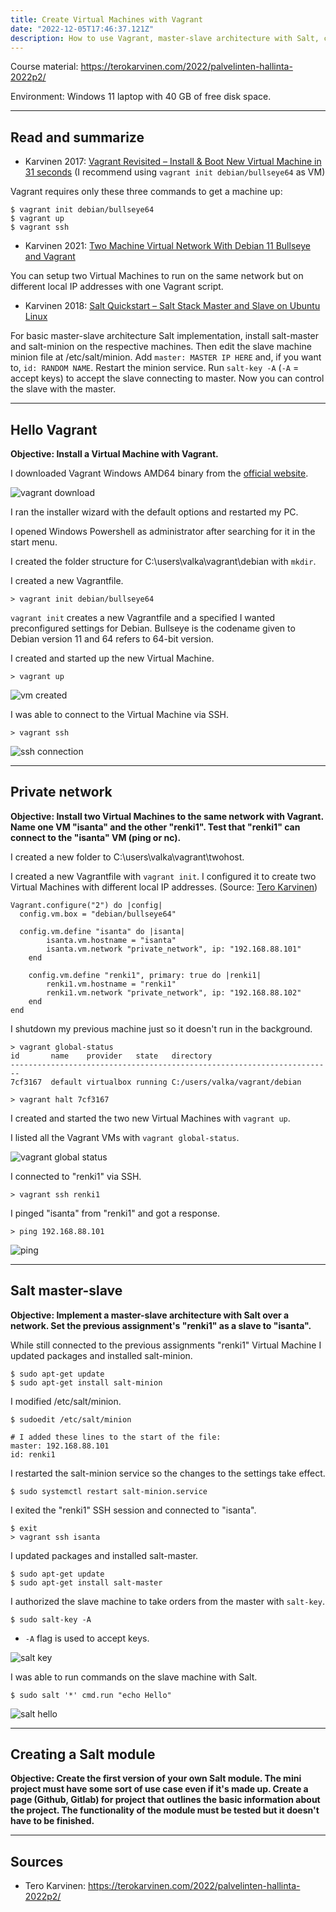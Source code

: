 ```yaml
---
title: Create Virtual Machines with Vagrant
date: "2022-12-05T17:46:37.121Z"
description: How to use Vagrant, master-slave architecture with Salt, creating my own Salt module.
---
```


Course material: https://terokarvinen.com/2022/palvelinten-hallinta-2022p2/

Environment: Windows 11 laptop with 40 GB of free disk space.

---

## Read and summarize

- Karvinen 2017: [Vagrant Revisited – Install & Boot New Virtual Machine in 31 seconds](https://terokarvinen.com/2017/04/11/vagrant-revisited-install-boot-new-virtual-machine-in-31-seconds/) (I recommend using `vagrant init debian/bullseye64` as VM)

Vagrant requires only these three commands to get a machine up:

    $ vagrant init debian/bullseye64
    $ vagrant up
    $ vagrant ssh

- Karvinen 2021: [Two Machine Virtual Network With Debian 11 Bullseye and Vagrant](https://terokarvinen.com/2021/two-machine-virtual-network-with-debian-11-bullseye-and-vagrant/)

You can setup two Virtual Machines to run on the same network but on different local IP addresses with one Vagrant script.

- Karvinen 2018: [Salt Quickstart – Salt Stack Master and Slave on Ubuntu Linux](https://terokarvinen.com/2018/salt-quickstart-salt-stack-master-and-slave-on-ubuntu-linux/)

For basic master-slave architecture Salt implementation, install salt-master and salt-minion on the respective machines. Then edit the slave machine minion file at /etc/salt/minion. Add `master: MASTER IP HERE` and, if you want to, `id: RANDOM NAME`. Restart the minion service. Run `salt-key -A` (`-A` = accept keys) to accept the slave connecting to master. Now you can control the slave with the master.

---

## Hello Vagrant

**Objective: Install a Virtual Machine with Vagrant.**

I downloaded Vagrant Windows AMD64 binary from the [official website](https://developer.hashicorp.com/vagrant/downloads).

![vagrant download](vagrant-binary.png)

I ran the installer wizard with the default options and restarted my PC.

I opened Windows Powershell as administrator after searching for it in the start menu.

I created the folder structure for C:\users\valka\vagrant\debian with `mkdir`.

I created a new Vagrantfile.

    > vagrant init debian/bullseye64

`vagrant init` creates a new Vagrantfile and a specified I wanted preconfigured settings for Debian. Bullseye is the codename given to Debian version 11 and 64 refers to 64-bit version.

I created and started up the new Virtual Machine.

    > vagrant up

![vm created](vagrant-created.png)

I was able to connect to the Virtual Machine via SSH.

    > vagrant ssh

![ssh connection](vagrant-connect.png)

---

## Private network

**Objective: Install two Virtual Machines to the same network with Vagrant. Name one VM "isanta" and the other "renki1". Test that "renki1" can connect to the "isanta" VM (ping or nc).**

I created a new folder to C:\users\valka\vagrant\twohost.

I created a new Vagrantfile with `vagrant init`. I configured it to create two Virtual Machines with different local IP addresses. (Source: [Tero Karvinen](https://terokarvinen.com/2021/two-machine-virtual-network-with-debian-11-bullseye-and-vagrant/))

```
Vagrant.configure("2") do |config|
  config.vm.box = "debian/bullseye64"

  config.vm.define "isanta" do |isanta|
		isanta.vm.hostname = "isanta"
		isanta.vm.network "private_network", ip: "192.168.88.101"
	end

	config.vm.define "renki1", primary: true do |renki1|
		renki1.vm.hostname = "renki1"
		renki1.vm.network "private_network", ip: "192.168.88.102"
	end
end
```

I shutdown my previous machine just so it doesn't run in the background.

    > vagrant global-status
    id       name    provider   state   directory
    ------------------------------------------------------------------------
    7cf3167  default virtualbox running C:/users/valka/vagrant/debian

    > vagrant halt 7cf3167

I created and started the two new Virtual Machines with `vagrant up`.

I listed all the Vagrant VMs with `vagrant global-status`.

![vagrant global status](vagrant-global-status.png)

I connected to "renki1" via SSH.

    > vagrant ssh renki1

I pinged "isanta" from "renki1" and got a response.

    > ping 192.168.88.101

![ping](vagrant-ping.png)

---

## Salt master-slave

**Objective: Implement a master-slave architecture with Salt over a network. Set the previous assignment's "renki1" as a slave to "isanta".**

While still connected to the previous assignments "renki1" Virtual Machine I updated packages and installed salt-minion.

    $ sudo apt-get update
    $ sudo apt-get install salt-minion

I modified /etc/salt/minion.

    $ sudoedit /etc/salt/minion

    # I added these lines to the start of the file:
    master: 192.168.88.101
    id: renki1

I restarted the salt-minion service so the changes to the settings take effect.

    $ sudo systemctl restart salt-minion.service

I exited the "renki1" SSH session and connected to "isanta".

    $ exit
    > vagrant ssh isanta

I updated packages and installed salt-master.

    $ sudo apt-get update
    $ sudo apt-get install salt-master

I authorized the slave machine to take orders from the master with `salt-key`.

    $ sudo salt-key -A

- `-A` flag is used to accept keys.

![salt key](vagrant-salt-key.png)

I was able to run commands on the slave machine with Salt.

    $ sudo salt '*' cmd.run "echo Hello"

![salt hello](salt-hello.png)

---

## Creating a Salt module

**Objective: Create the first version of your own Salt module. The mini project must have some sort of use case even if it's made up. Create a page (Github, Gitlab) for project that outlines the basic information about the project. The functionality of the module must be tested but it doesn't have to be finished.**

---

## Sources

- Tero Karvinen: https://terokarvinen.com/2022/palvelinten-hallinta-2022p2/
